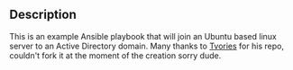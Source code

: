 ## Description
This is an example Ansible playbook that will join an Ubuntu based linux server to an Active Directory domain.  Many thanks to [Tvories](https://github.com/tvories) for his repo, couldn't fork it at the moment of the creation sorry dude.

